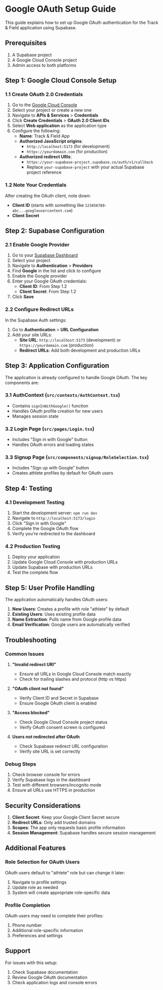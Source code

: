 # Google OAuth Setup Guide

This guide explains how to set up Google OAuth authentication for the Track & Field application using Supabase.

## Prerequisites

1. A Supabase project
2. A Google Cloud Console project
3. Admin access to both platforms

## Step 1: Google Cloud Console Setup

### 1.1 Create OAuth 2.0 Credentials

1. Go to the [Google Cloud Console](https://console.cloud.google.com/)
2. Select your project or create a new one
3. Navigate to **APIs & Services** > **Credentials**
4. Click **Create Credentials** > **OAuth 2.0 Client IDs**
5. Select **Web application** as the application type
6. Configure the following:
   - **Name**: Track & Field App
   - **Authorized JavaScript origins**: 
     - `http://localhost:5173` (for development)
     - `https://yourdomain.com` (for production)
   - **Authorized redirect URIs**:
     - `https://your-supabase-project.supabase.co/auth/v1/callback`
     - Replace `your-supabase-project` with your actual Supabase project reference

### 1.2 Note Your Credentials

After creating the OAuth client, note down:
- **Client ID** (starts with something like `123456789-abc...googleusercontent.com`)
- **Client Secret**

## Step 2: Supabase Configuration

### 2.1 Enable Google Provider

1. Go to your [Supabase Dashboard](https://supabase.com/dashboard)
2. Select your project
3. Navigate to **Authentication** > **Providers**
4. Find **Google** in the list and click to configure
5. Enable the Google provider
6. Enter your Google OAuth credentials:
   - **Client ID**: From Step 1.2
   - **Client Secret**: From Step 1.2
7. Click **Save**

### 2.2 Configure Redirect URLs

In the Supabase Auth settings:
1. Go to **Authentication** > **URL Configuration**
2. Add your site URLs:
   - **Site URL**: `http://localhost:5173` (development) or `https://yourdomain.com` (production)
   - **Redirect URLs**: Add both development and production URLs

## Step 3: Application Configuration

The application is already configured to handle Google OAuth. The key components are:

### 3.1 AuthContext (`src/contexts/AuthContext.tsx`)
- Contains `signInWithGoogle()` function
- Handles OAuth profile creation for new users
- Manages session state

### 3.2 Login Page (`src/pages/Login.tsx`)
- Includes "Sign in with Google" button
- Handles OAuth errors and loading states

### 3.3 Signup Page (`src/components/signup/RoleSelection.tsx`)
- Includes "Sign up with Google" button
- Creates athlete profiles by default for OAuth users

## Step 4: Testing

### 4.1 Development Testing

1. Start the development server: `npm run dev`
2. Navigate to `http://localhost:5173/login`
3. Click "Sign in with Google"
4. Complete the Google OAuth flow
5. Verify you're redirected to the dashboard

### 4.2 Production Testing

1. Deploy your application
2. Update Google Cloud Console with production URLs
3. Update Supabase with production URLs
4. Test the complete flow

## Step 5: User Profile Handling

The application automatically handles OAuth users:

1. **New Users**: Creates a profile with role "athlete" by default
2. **Existing Users**: Uses existing profile data
3. **Name Extraction**: Pulls name from Google profile data
4. **Email Verification**: Google users are automatically verified

## Troubleshooting

### Common Issues

1. **"Invalid redirect URI"**
   - Ensure all URLs in Google Cloud Console match exactly
   - Check for trailing slashes and protocol (http vs https)

2. **"OAuth client not found"**
   - Verify Client ID and Secret in Supabase
   - Ensure Google OAuth client is enabled

3. **"Access blocked"**
   - Check Google Cloud Console project status
   - Verify OAuth consent screen is configured

4. **Users not redirected after OAuth**
   - Check Supabase redirect URL configuration
   - Verify site URL is set correctly

### Debug Steps

1. Check browser console for errors
2. Verify Supabase logs in the dashboard
3. Test with different browsers/incognito mode
4. Ensure all URLs use HTTPS in production

## Security Considerations

1. **Client Secret**: Keep your Google Client Secret secure
2. **Redirect URLs**: Only add trusted domains
3. **Scopes**: The app only requests basic profile information
4. **Session Management**: Supabase handles secure session management

## Additional Features

### Role Selection for OAuth Users

OAuth users default to "athlete" role but can change it later:
1. Navigate to profile settings
2. Update role as needed
3. System will create appropriate role-specific data

### Profile Completion

OAuth users may need to complete their profiles:
1. Phone number
2. Additional role-specific information
3. Preferences and settings

## Support

For issues with this setup:
1. Check Supabase documentation
2. Review Google OAuth documentation
3. Check application logs and console errors 